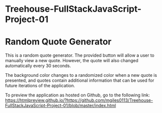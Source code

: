 # Treehouse-FullStackJavaScript-Project-01
# Random Quote Generator
This is a random quote generator. The provided button will allow a user to manually
view a new quote. However, the quote will also changed automatically every 30 seconds.

The background color changes to a randomized color when a new quote is presented, and
quotes contain additional information that can be used for future iterations of the
application.

To preview the application as hosted on Github, go to the following link:
https://htmlpreview.github.io/?https://github.com/mgiles0113/Treehouse-FullStackJavaScript-Project-01/blob/master/index.html
